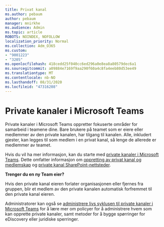 ```yaml
---
title: Privat kanal
ms.author: pebaum
author: pebaum
manager: mnirkhe
ms.audience: Admin
ms.topic: article
ROBOTS: NOINDEX, NOFOLLOW
localization_priority: Normal
ms.collection: Adm_O365
ms.custom:
- "9001223"
- "3205"
ms.openlocfilehash: 418cedd25f040cc6ed296a0e8ea8a80579dec6a1
ms.sourcegitcommit: a09884e7169f9aa290f60a4c8fa4eeb80d53ee49
ms.translationtype: MT
ms.contentlocale: nb-NO
ms.lasthandoff: 08/31/2020
ms.locfileid: "47316208"
---
```

# <a name="private-channels-in-microsoft-teams"></a>Private kanaler i Microsoft Teams

Private kanaler i Microsoft Teams oppretter fokuserte områder for samarbeid i teamene dine. Bare brukere på teamet som er eiere eller medlemmer av den private kanalen, har tilgang til kanalen. Alle, inkludert gjester, kan legges til som medlem i en privat kanal, så lenge de allerede er medlemmer av teamet.

Hvis du vil ha mer informasjon, kan du starte med [private kanaler i Microsoft Teams](https://docs.microsoft.com/MicrosoftTeams/private-channels). Dette omfatter informasjon om [oppretting av privat kanal og medlemskap](https://docs.microsoft.com/MicrosoftTeams/private-channels#private-channel-creation-and-membership) og [private kanal SharePoint-nettsteder](https://docs.microsoft.com/MicrosoftTeams/private-channels#private-channel-sharepoint-sites).

**Trenger du en ny Team eier?**

Hvis den private kanal eieren forlater organisasjonen eller fjernes fra gruppen, blir et medlem av den private kanalen automatisk forfremmet til den private kanal eieren.

Administratorer kan også se [administrere livs syklusen til private kanaler i Microsoft Teams](https://docs.microsoft.com/MicrosoftTeams/private-channels-life-cycle-management) for å lære mer om policyer for å administrere hvem som kan opprette private kanaler, samt metoder for å bygge spørringer for eDiscovery eller juridiske sperringer.
